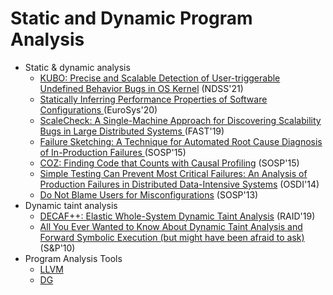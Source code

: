 # Static and Dynamic Program Analysis
- Static & dynamic analysis
    - [KUBO: Precise and Scalable Detection of User-triggerable Undefined Behavior Bugs in OS Kernel](https://git.ece.iastate.edu/data-storage-lab/dsl-techhub/static-and-dynamic-program-analysis/-/blob/master/paper/ndss2021_1B-5_24461_paper.pdf) (NDSS'21)
    - [Statically Inferring Performance Properties of Software Configurations ](https://git.ece.iastate.edu/data-storage-lab/papers/static-and-dynamic-program-analysis/-/blob/master/paper/eurosys20-performance.pdf) (EuroSys'20)
    - [ScaleCheck: A Single-Machine Approach for Discovering Scalability Bugs in Large Distributed Systems ](https://git.ece.iastate.edu/data-storage-lab/papers/static-and-dynamic-program-analysis/-/blob/master/paper/fast19-stuardo.pdf) (FAST'19)
    - [Failure Sketching: A Technique for Automated Root Cause Diagnosis of In-Production Failures ](https://git.ece.iastate.edu/data-storage-lab/papers/static-and-dynamic-program-analysis/-/blob/master/paper/15_failure_sketching.pdf) (SOSP'15)
    - [COZ: Finding Code that Counts with Causal Profiling](http://sigops.org/s/conferences/sosp/2015/current/2015-Monterey/printable/090-curtsinger.pdf) (SOSP'15)
    - [Simple Testing Can Prevent Most Critical Failures: An Analysis of Production Failures in Distributed Data-Intensive Systems](https://git.ece.iastate.edu/data-storage-lab/papers/static-and-dynamic-program-analysis/-/blob/master/paper/osdi14-paper-yuan.pdf) (OSDI'14)
    - [Do Not Blame Users for Misconfigurations](https://cseweb.ucsd.edu/~tixu/papers/sosp13.pdf) (SOSP'13)
- Dynamic taint analysis
    - [DECAF++: Elastic Whole-System Dynamic Taint Analysis](https://www.usenix.org/system/files/raid2019-davanian.pdf) (RAID'19)
    - [All You Ever Wanted to Know About
Dynamic Taint Analysis and Forward Symbolic Execution
(but might have been afraid to ask)](https://git.ece.iastate.edu/data-storage-lab/papers/static-and-dynamic-program-analysis/-/blob/master/paper/10_symbolic.pdf) (S&P'10)
- Program Analysis Tools
    - [LLVM](https://llvm.org/)
    - [DG](https://github.com/mchalupa/dg)
